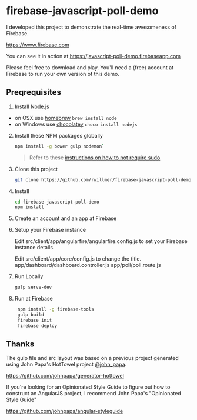 # firebase-javascript-poll-demo

I developed this project to demonstrate the real-time awesomeness of Firebase.

https://www.firebase.com

You can see it in action at https://javascript-poll-demo.firebaseapp.com

Please feel free to download and play. You'll need a (free) account at Firebase to run your own version of this demo.

## Preqrequisites

1. Install [Node.js](http://nodejs.org)
 - on OSX use [homebrew](http://brew.sh) `brew install node`
 - on Windows use [chocolatey](https://chocolatey.org/) `choco install nodejs`

2. Install these NPM packages globally

    ```bash
    npm install -g bower gulp nodemon`
    ```

    >Refer to these [instructions on how to not require sudo](https://github.com/sindresorhus/guides/blob/master/npm-global-without-sudo.md)

3. Clone this project

   ```bash
   git clone https://github.com/rwillmer/firebase-javascript-poll-demo
   ```

4. Install

    ```bash
    cd firebase-javascript-poll-demo
    npm install
    ```

5. Create an account and an app at Firebase

6. Setup your Firebase instance

    Edit src/client/app/angularfire/angularfire.config.js to set your Firebase instance details.

    Edit src/client/app/core/config.js to change the title.
    app/dashboard/dashboard.controller.js
    app/poll/poll.route.js

7. Run Locally

    ```bash
    gulp serve-dev
    ```

8. Run at Firebase

   ```bash
    npm install -g firebase-tools
    gulp build
    firebase init
    firebase deploy
    ```

## Thanks

The gulp file and src layout was based on a previous project generated using John Papa's HotTowel project [@john_papa](//twitter.com/john_papa).

https://github.com/johnpapa/generator-hottowel

If you're looking for an Opinionated Style Guide to figure out how to construct an AngularJS project, I recommend John Papa's "Opinionated Style Guide"

https://github.com/johnpapa/angular-styleguide
